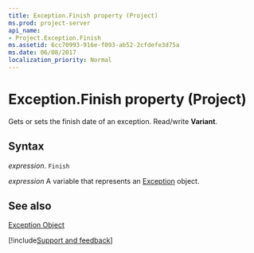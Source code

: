```yaml
---
title: Exception.Finish property (Project)
ms.prod: project-server
api_name:
- Project.Exception.Finish
ms.assetid: 6cc70993-916e-f093-ab52-2cfdefe3d75a
ms.date: 06/08/2017
localization_priority: Normal
---
```



# Exception.Finish property (Project)

Gets or sets the finish date of an exception. Read/write  **Variant**.


## Syntax

_expression_. `Finish`

_expression_ A variable that represents an [Exception](./Project.Exception.md) object.


## See also


[Exception Object](Project.Exception.md)

[!include[Support and feedback](~/includes/feedback-boilerplate.md)]